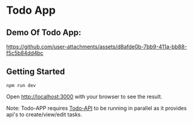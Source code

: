 # Todo App

## Demo Of Todo App:
https://github.com/user-attachments/assets/d8afde0b-7bb9-411a-bb88-f5c5b84dd4bc

## Getting Started
```
npm run dev
```
Open [http://localhost:3000](http://localhost:3000) with your browser to see the result.

Note: Todo-APP requires [Todo-API](https://github.com/saichaitanyareddy/Todo-API) to be running in parallel as it provides api's to create/view/edit tasks.
